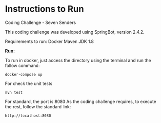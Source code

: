 # Instructions to Run
Coding Challenge - Seven Senders 

This coding challenge was developed using SpringBot, version 2.4.2. 

Requirements to run: 
Docker
Maven
JDK 1.8

**Run:**

To run in docker, just access the directory using the terminal and run the follow command: 

```
docker-compose up
```
For check the unit tests

```
mvn test
```


For standard, the port is 8080
As the coding challenge requires, to execute the rest, follow the standard link:

```
http://localhost:8080
```
